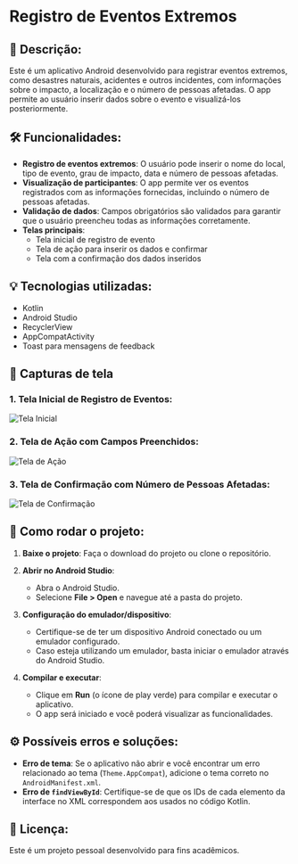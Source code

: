 
# Registro de Eventos Extremos

## 📌 Descrição:
Este é um aplicativo Android desenvolvido para registrar eventos extremos, como desastres naturais, acidentes e outros incidentes, com informações sobre o impacto, a localização e o número de pessoas afetadas. O app permite ao usuário inserir dados sobre o evento e visualizá-los posteriormente.

## 🛠 Funcionalidades:
- **Registro de eventos extremos**: O usuário pode inserir o nome do local, tipo de evento, grau de impacto, data e número de pessoas afetadas.
- **Visualização de participantes**: O app permite ver os eventos registrados com as informações fornecidas, incluindo o número de pessoas afetadas.
- **Validação de dados**: Campos obrigatórios são validados para garantir que o usuário preencheu todas as informações corretamente.
- **Telas principais**:
    - Tela inicial de registro de evento
    - Tela de ação para inserir os dados e confirmar
    - Tela com a confirmação dos dados inseridos

## 💡 **Tecnologias utilizadas**:
- Kotlin
- Android Studio
- RecyclerView
- AppCompatActivity
- Toast para mensagens de feedback

## 📱 **Capturas de tela**

### 1. Tela Inicial de Registro de Eventos:
![Tela Inicial](./screenshots/tela_inicial.png)

### 2. Tela de Ação com Campos Preenchidos:
![Tela de Ação](./screenshots/tela_acao.png)

### 3. Tela de Confirmação com Número de Pessoas Afetadas:
![Tela de Confirmação](./screenshots/tela_confirmacao.png)

## 📑 **Como rodar o projeto**:

1. **Baixe o projeto**: Faça o download do projeto ou clone o repositório.
   
2. **Abrir no Android Studio**: 
   - Abra o Android Studio.
   - Selecione **File > Open** e navegue até a pasta do projeto.

3. **Configuração do emulador/dispositivo**:
   - Certifique-se de ter um dispositivo Android conectado ou um emulador configurado.
   - Caso esteja utilizando um emulador, basta iniciar o emulador através do Android Studio.

4. **Compilar e executar**:
   - Clique em **Run** (o ícone de play verde) para compilar e executar o aplicativo.
   - O app será iniciado e você poderá visualizar as funcionalidades.

## ⚙️ **Possíveis erros e soluções**:

- **Erro de tema**: Se o aplicativo não abrir e você encontrar um erro relacionado ao tema (`Theme.AppCompat`), adicione o tema correto no `AndroidManifest.xml`.
- **Erro de `findViewById`**: Certifique-se de que os IDs de cada elemento da interface no XML correspondem aos usados no código Kotlin.

## 📝 **Licença**:

Este é um projeto pessoal desenvolvido para fins acadêmicos.
